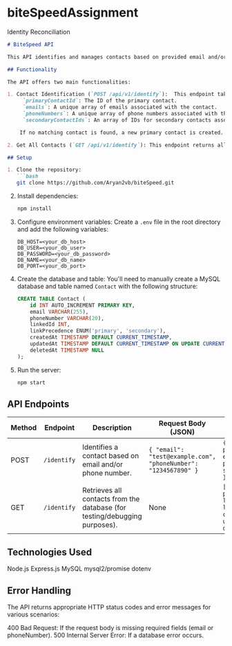 # biteSpeedAssignment
Identity Reconciliation


```markdown
# BiteSpeed API

This API identifies and manages contacts based on provided email and/or phone number.  It utilizes a MySQL database to store and retrieve contact information.

## Functionality

The API offers two main functionalities:

1. Contact Identification (`POST /api/v1/identify`):  This endpoint takes an email and/or phone number as input (JSON payload) and returns a structured response containing:
     `primaryContactId`: The ID of the primary contact.
     `emails`: A unique array of emails associated with the contact.
     `phoneNumbers`: A unique array of phone numbers associated with the contact.
     `secondaryContactIds`: An array of IDs for secondary contacts associated with the primary contact.

    If no matching contact is found, a new primary contact is created.  If new information (email or phone number) is provided for an existing contact, a new secondary contact is added. The API ensures that secondary contacts are properly linked to their primary contact.

2. Get All Contacts (`GET /api/v1/identify`): This endpoint returns all contacts from the database.  Primarily for debugging and testing purposes.

## Setup

1. Clone the repository:
   ```bash
   git clone https://github.com/Aryan2vb/biteSpeed.git
   ```

2. Install dependencies:
   ```bash
   npm install
   ```

3. Configure environment variables: Create a `.env` file in the root directory and add the following variables:
   ```
   DB_HOST=<your_db_host>
   DB_USER=<your_db_user>
   DB_PASSWORD=<your_db_password>
   DB_NAME=<your_db_name>
   DB_PORT=<your_db_port> 
   ```

4. Create the database and table:  You'll need to manually create a MySQL database and table named `Contact` with the following structure:

   ```sql
   CREATE TABLE Contact (
       id INT AUTO_INCREMENT PRIMARY KEY,
       email VARCHAR(255),
       phoneNumber VARCHAR(20),
       linkedId INT,
       linkPrecedence ENUM('primary', 'secondary'),
       createdAt TIMESTAMP DEFAULT CURRENT_TIMESTAMP,
       updatedAt TIMESTAMP DEFAULT CURRENT_TIMESTAMP ON UPDATE CURRENT_TIMESTAMP,
       deletedAt TIMESTAMP NULL
   );
   ```

5. Run the server:
   ```bash
   npm start
   ```

## API Endpoints

| Method | Endpoint             | Description                                                                 | Request Body (JSON)          | Response Body (JSON)                                      |
|--------|----------------------|-----------------------------------------------------------------------------|-------------------------------|-------------------------------------------------------------|
| POST   | `/identify` | Identifies a contact based on email and/or phone number.                     | `{ "email": "test@example.com", "phoneNumber": "1234567890" }` | `{ contact: { primaryContactId, emails, phoneNumbers, secondaryContactIds } }` |
| GET    | `/identify` | Retrieves all contacts from the database (for testing/debugging purposes). | None                            | `[{ id, email, phoneNumber, linkedId, linkPrecedence, createdAt, updatedAt, deletedAt }]` |


## Technologies Used

 Node.js
 Express.js
 MySQL
 mysql2/promise
 dotenv


## Error Handling

The API returns appropriate HTTP status codes and error messages for various scenarios:

 400 Bad Request: If the request body is missing required fields (email or phoneNumber).
 500 Internal Server Error: If a database error occurs.

